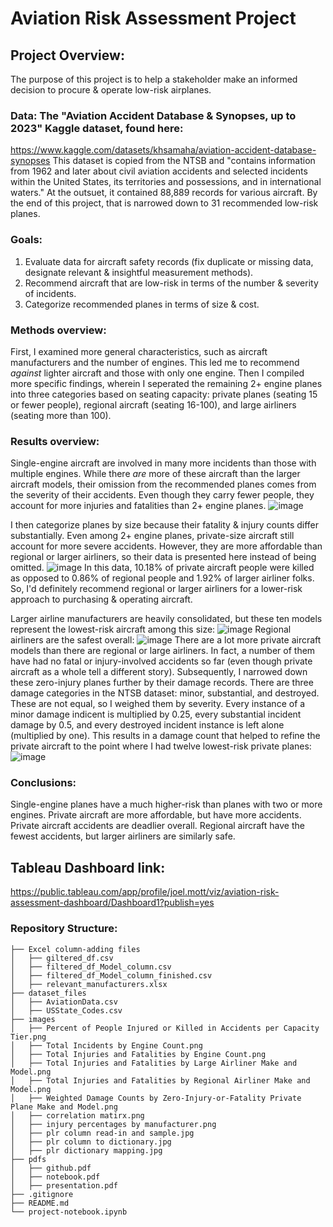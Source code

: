 # Aviation Risk Assessment Project
## Project Overview:
The purpose of this project is to help a stakeholder make an informed decision to procure & operate low-risk airplanes.

### Data: The "Aviation Accident Database & Synopses, up to 2023" Kaggle dataset, found here:
https://www.kaggle.com/datasets/khsamaha/aviation-accident-database-synopses
This dataset is copied from the NTSB and "contains information from 1962 and later about civil aviation accidents and selected incidents within the United States, its territories and possessions, and in international waters." At the outsuet, it contained 88,889 records for various aircraft. By the end of this project, that is narrowed down to 31 recommended low-risk planes.

### Goals:
1. Evaluate data for aircraft safety records (fix duplicate or missing data, designate relevant & insightful measurement methods).
2. Recommend aircraft that are low-risk in terms of the	number & severity of incidents.
3. Categorize recommended planes in terms of size & cost.

### Methods overview:
First, I examined more general characteristics, such as aircraft manufacturers and the number of engines. This led me to recommend *against* lighter aircraft and those with only one engine. 
Then I compiled more specific findings, wherein I seperated the remaining 2+ engine planes into three categories based on seating capacity: private planes (seating 15 or fewer people), regional aircraft (seating 16-100), and large airliners (seating more than 100).

### Results overview:
Single-engine aircraft are involved in many more incidents than those with multiple engines. While there *are* more of these aircraft than the larger aircraft models, their omission from the recommended planes comes from the severity of their accidents. Even though they carry fewer people, they account for more injuries and fatalities than 2+ engine planes.
![image](https://github.com/joeldmott/aviation-risk-project/assets/51928528/666054ff-351d-4581-be1e-707e0ad0e4e0)

I then categorize planes by size because their fatality & injury counts differ substantially. Even among 2+ engine planes, private-size aircraft still account for more severe accidents. However, they are more affordable than regional or larger airliners, so their data is presented here instead of being omitted.
![image](https://github.com/joeldmott/aviation-risk-project/assets/51928528/3f5f8ddb-c7a3-4a2c-b9c7-4999736bfd6e)
In this data, 10.18% of private aircraft people were killed as opposed to 0.86% of regional people and 1.92% of larger airliner folks. So, I'd definitely recommend regional or larger airliners for a lower-risk approach to purchasing & operating aircraft.

Larger airline manufacturers are heavily consolidated, but these ten models represent the lowest-risk aircraft among this size:
![image](https://github.com/joeldmott/aviation-risk-project/assets/51928528/a4636fd6-0384-44dd-b090-4f83be71abc2)
Regional airliners are the safest overall:
![image](https://github.com/joeldmott/aviation-risk-project/assets/51928528/016650ea-875f-4c5e-a136-c5ae1d9c1cc6)
There are a lot more private aircraft models than there are regional or large airliners. In fact, a number of them have had no fatal or injury-involved accidents so far (even though private aircraft as a whole tell a different story).
Subsequently, I narrowed down these zero-injury planes further by their damage records. There are three damage categories in the NTSB dataset: minor, substantial, and destroyed. These are not equal, so I weighed them by severity. Every instance of a minor damage indicent is multiplied by 0.25, every substantial incident damage by 0.5, and every destroyed incident instance is left alone (multiplied by one). This results in a damage count that helped to refine the private aircraft to the point where I had twelve lowest-risk private planes:
![image](https://github.com/joeldmott/aviation-risk-project/assets/51928528/f7772fcc-983f-4620-824e-d9ae202689ed)


### Conclusions:
Single-engine planes have a much higher-risk than planes with two or more engines.
Private aircraft are more affordable, but have more accidents.
Private aircraft accidents are deadlier overall.
Regional aircraft have the fewest accidents, but larger airliners are similarly safe.

## Tableau Dashboard link:
https://public.tableau.com/app/profile/joel.mott/viz/aviation-risk-assessment-dashboard/Dashboard1?publish=yes

### Repository Structure:
```
├── Excel column-adding files
│   ├── giltered_df.csv
│   ├── filtered_df_Model_column.csv
│   ├── filtered_df_Model_column_finished.csv
│   ├── relevant_manufacturers.xlsx
├── dataset_files
│   ├── AviationData.csv
│   ├── USState_Codes.csv
├── images
│   ├── Percent of People Injured or Killed in Accidents per Capacity Tier.png
│   ├── Total Incidents by Engine Count.png
│   ├── Total Injuries and Fatalities by Engine Count.png
│   ├── Total Injuries and Fatalities by Large Airliner Make and Model.png
│   ├── Total Injuries and Fatalities by Regional Airliner Make and Model.png
│   ├── Weighted Damage Counts by Zero-Injury-or-Fatality Private Plane Make and Model.png
│   ├── correlation matirx.png
│   ├── injury percentages by manufacturer.png
│   ├── plr column read-in and sample.jpg
│   ├── plr column to dictionary.jpg
│   ├── plr dictionary mapping.jpg
├── pdfs
│   ├── github.pdf
│   ├── notebook.pdf
│   ├── presentation.pdf
├── .gitignore
├── README.md
└── project-notebook.ipynb
